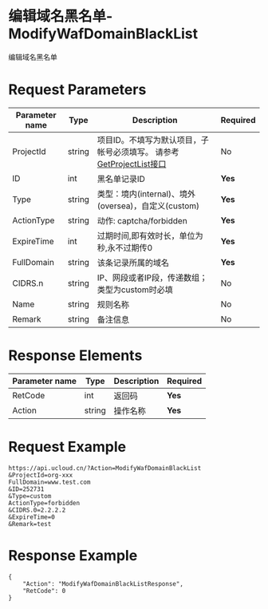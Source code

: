 # 编辑域名黑名单-ModifyWafDomainBlackList

编辑域名黑名单

# Request Parameters
|Parameter name|Type|Description|Required|
|---|---|---|---|
|ProjectId|string|项目ID。不填写为默认项目，子帐号必须填写。 请参考[GetProjectList接口](api/summary/get_project_list)|No|
|ID|int|黑名单记录ID|**Yes**|
|Type|string|类型：境内(internal)、境外(oversea)，自定义(custom)|**Yes**|
|ActionType|string|动作: captcha/forbidden|**Yes**|
|ExpireTime|int|过期时间,即有效时长，单位为秒,永不过期传0|**Yes**|
|FullDomain|string|该条记录所属的域名|**Yes**|
|CIDRS.n|string|IP、网段或者IP段，传递数组；类型为custom时必填|No|
|Name|string|规则名称|No|
|Remark|string|备注信息|No|

# Response Elements
|Parameter name|Type|Description|Required|
|---|---|---|---|
|RetCode|int|返回码|**Yes**|
|Action|string|操作名称|**Yes**|

# Request Example
```
https://api.ucloud.cn/?Action=ModifyWafDomainBlackList
&ProjectId=org-xxx
FullDomain=www.test.com
&ID=252731
&Type=custom
ActionType=forbidden
&CIDRS.0=2.2.2.2
&ExpireTime=0
&Remark=test
```

# Response Example
```
{
    "Action": "ModifyWafDomainBlackListResponse", 
    "RetCode": 0
}
```

